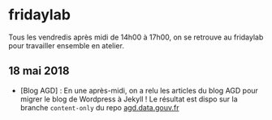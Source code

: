 # fridaylab

Tous les vendredis après midi de 14h00 à 17h00, on se retrouve au fridaylab pour travailler ensemble en atelier.

## 18 mai 2018

* [Blog AGD] : En une après-midi, on a relu les articles du blog AGD pour migrer le blog de Wordpress à Jekyll ! Le résultat est dispo sur la branche `content-only` du repo [agd.data.gouv.fr](https://github.com/etalab/agd.data.gouv.fr/tree/content-only)
